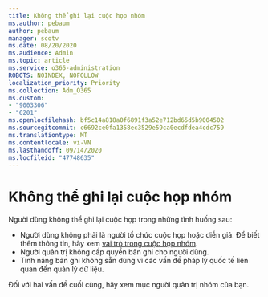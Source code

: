 ```yaml
---
title: Không thể ghi lại cuộc họp nhóm
ms.author: pebaum
author: pebaum
manager: scotv
ms.date: 08/20/2020
ms.audience: Admin
ms.topic: article
ms.service: o365-administration
ROBOTS: NOINDEX, NOFOLLOW
localization_priority: Priority
ms.collection: Adm_O365
ms.custom:
- "9003306"
- "6201"
ms.openlocfilehash: bf5c14a818a0f6891f3a52e712bd65d5b9004502
ms.sourcegitcommit: c6692ce0fa1358ec3529e59ca0ecdfdea4cdc759
ms.translationtype: MT
ms.contentlocale: vi-VN
ms.lasthandoff: 09/14/2020
ms.locfileid: "47748635"
---
```

# <a name="cant-record-teams-meeting"></a>Không thể ghi lại cuộc họp nhóm

Người dùng không thể ghi lại cuộc họp trong những tình huống sau:  

- Người dùng không phải là người tổ chức cuộc họp hoặc diễn giả. Để biết thêm thông tin, hãy xem [vai trò trong cuộc họp nhóm](https://support.microsoft.com/office/roles-in-a-teams-meeting-c16fa7d0-1666-4dde-8686-0a0bfe16e019).
- Người quản trị không cấp quyền bản ghi cho người dùng.
- Tính năng bản ghi không sẵn dùng vì các vấn đề pháp lý quốc tế liên quan đến quản lý dữ liệu.

Đối với hai vấn đề cuối cùng, hãy xem mục người quản trị nhóm của bạn.